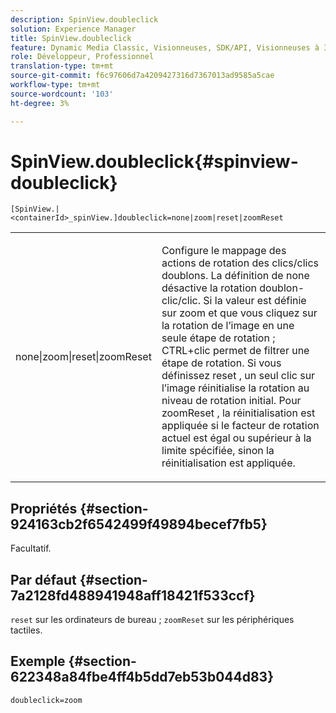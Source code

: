 ```yaml
---
description: SpinView.doubleclick
solution: Experience Manager
title: SpinView.doubleclick
feature: Dynamic Media Classic, Visionneuses, SDK/API, Visionneuses à 360°
role: Développeur, Professionnel
translation-type: tm+mt
source-git-commit: f6c97606d7a4209427316d7367013ad9585a5cae
workflow-type: tm+mt
source-wordcount: '103'
ht-degree: 3%

---
```



# SpinView.doubleclick{#spinview-doubleclick}

`[SpinView.|<containerId>_spinView.]doubleclick=none|zoom|reset|zoomReset`

<table id="table_E314540D347D47699C04EB80D20C0721"> 
 <tbody> 
  <tr> 
   <td colname="col1"> <p> <span class="codeph"> none|zoom|reset|zoomReset  </span> </p> </td> 
   <td colname="col2"> <p> Configure le mappage des actions de rotation des clics/clics doublons. La définition de <span class="codeph"> none </span> désactive la rotation doublon-clic/clic. Si la valeur est définie sur <span class="codeph"> zoom </span> et que vous cliquez sur la rotation de l’image en une seule étape de rotation ; CTRL+clic permet de filtrer une étape de rotation. Si vous définissez <span class="codeph"> reset </span>, un seul clic sur l’image réinitialise la rotation au niveau de rotation initial. Pour <span class="codeph"> zoomReset </span>, la réinitialisation est appliquée si le facteur de rotation actuel est égal ou supérieur à la limite spécifiée, sinon la réinitialisation est appliquée. </p> </td> 
  </tr> 
 </tbody> 
</table>

## Propriétés {#section-924163cb2f6542499f49894becef7fb5}

Facultatif.

## Par défaut {#section-7a2128fd488941948aff18421f533ccf}

`reset` sur les ordinateurs de bureau ;  `zoomReset` sur les périphériques tactiles.

## Exemple {#section-622348a84fbe4ff4b5dd7eb53b044d83}

`doubleclick=zoom`
